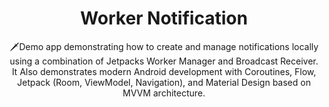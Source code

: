 <h1 align="center">Worker Notification</h1>

<p align="center">  
🗡️Demo app demonstrating how to create and manage notifications locally using a combination of Jetpacks Worker Manager and Broadcast Receiver. It Also demonstrates modern Android development with Coroutines, Flow, Jetpack (Room, ViewModel, Navigation), and Material Design based on MVVM architecture.
</p>
 
